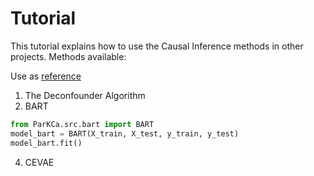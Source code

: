 # Tutorial 

This tutorial explains how to use the Causal Inference methods in other projects. 
Methods available: 

Use as [reference](https://github.com/raquelaoki/Summer2020MultipleCauses/blob/master/parkca/train.py)

1. The Deconfounder Algorithm
2. BART

```python
from ParKCa.src.bart import BART
model_bart = BART(X_train, X_test, y_train, y_test)
model_bart.fit()
```

4. CEVAE
